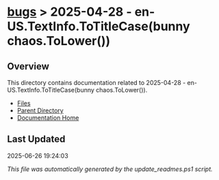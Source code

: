 # [bugs](../) > 2025-04-28 - en-US.TextInfo.ToTitleCase(bunny chaos.ToLower())

## Overview
This directory contains documentation related to 2025-04-28 - en-US.TextInfo.ToTitleCase(bunny chaos.ToLower()).

- [Files](#files)
- [Parent Directory](../)
- [Documentation Home](../../)

## Last Updated

2025-06-26 19:24:03

*This file was automatically generated by the update_readmes.ps1 script.*



